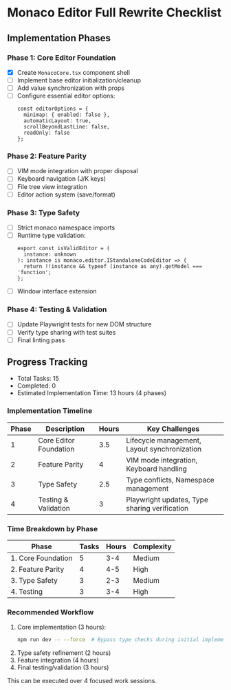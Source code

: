 # Monaco Editor Full Rewrite Checklist

## Implementation Phases

### Phase 1: Core Editor Foundation
- [x] Create `MonacoCore.tsx` component shell
- [ ] Implement base editor initialization/cleanup
- [ ] Add value synchronization with props
- [ ] Configure essential editor options:
  ```tsx
  const editorOptions = {
    minimap: { enabled: false },
    automaticLayout: true,
    scrollBeyondLastLine: false,
    readOnly: false
  };
  ```

### Phase 2: Feature Parity
- [ ] VIM mode integration with proper disposal
- [ ] Keyboard navigation (J/K keys)
- [ ] File tree view integration
- [ ] Editor action system (save/format)

### Phase 3: Type Safety
- [ ] Strict monaco namespace imports
- [ ] Runtime type validation:
  ```tsx
  export const isValidEditor = (
    instance: unknown
  ): instance is monaco.editor.IStandaloneCodeEditor => {
    return !!instance && typeof (instance as any).getModel === 'function';
  };
  ```
- [ ] Window interface extension

### Phase 4: Testing & Validation
- [ ] Update Playwright tests for new DOM structure
- [ ] Verify type sharing with test suites
- [ ] Final linting pass

## Progress Tracking
- Total Tasks: 15
- Completed: 0
- Estimated Implementation Time: 13 hours (4 phases)

### Implementation Timeline
| Phase | Description | Hours | Key Challenges |
|-------|-------------|-------|----------------|
| 1 | Core Editor Foundation | 3.5 | Lifecycle management, Layout synchronization |
| 2 | Feature Parity | 4 | VIM mode integration, Keyboard handling |
| 3 | Type Safety | 2.5 | Type conflicts, Namespace management |
| 4 | Testing & Validation | 3 | Playwright updates, Type sharing verification |

### Time Breakdown by Phase
| Phase | Tasks | Hours | Complexity |
|-------|-------|-------|------------|
| 1. Core Foundation | 5 | 3-4 | Medium |
| 2. Feature Parity | 4 | 4-5 | High |
| 3. Type Safety | 3 | 2-3 | Medium |
| 4. Testing | 3 | 3-4 | High |

### Recommended Workflow
1. Core implementation (3 hours):
   ```bash
   npm run dev -- --force  # Bypass type checks during initial implementation
   ```
2. Type safety refinement (2 hours)
3. Feature integration (4 hours)
4. Final testing/validation (3 hours)

This can be executed over 4 focused work sessions.